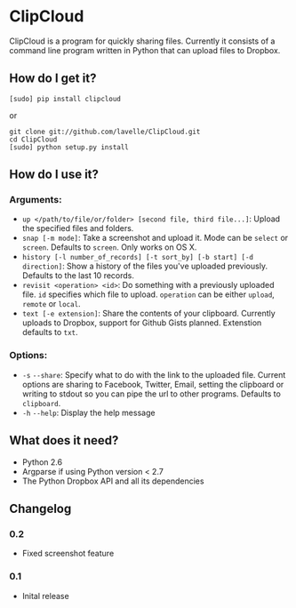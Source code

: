 # ClipCloud

ClipCloud is a program for quickly sharing files. Currently it consists of a command line program written in Python that can upload files to Dropbox.

## How do I get it?
`[sudo] pip install clipcloud`

or

```
git clone git://github.com/lavelle/ClipCloud.git
cd ClipCloud
[sudo] python setup.py install
```

## How do I use it?

### Arguments:
- `up </path/to/file/or/folder> [second file, third file...]`: Upload the specified files and folders.
- `snap [-m mode]`: Take a screenshot and upload it. Mode can be `select` or `screen`. Defaults to `screen`. Only works on OS X.
- `history [-l number_of_records] [-t sort_by] [-b start] [-d direction]`: Show a history of the files you've uploaded previously. Defaults to the last 10 records.
- `revisit <operation> <id>`: Do something with a previously uploaded file. `id` specifies which file to upload. `operation` can be either `upload`, `remote` or `local`.
- `text [-e extension]`: Share the contents of your clipboard. Currently uploads to Dropbox, support for Github Gists planned. Extenstion defaults to `txt`.

### Options:
- `-s` `--share`: Specify what to do with the link to the uploaded file. Current options are sharing to Facebook, Twitter, Email, setting the clipboard or writing to stdout so you can pipe the url to other programs. Defaults to `clipboard`.
- `-h` `--help`: Display the help message

## What does it need?
- Python 2.6
- Argparse if using Python version < 2.7
- The Python Dropbox API and all its dependencies

## Changelog

### 0.2
- Fixed screenshot feature

### 0.1
- Inital release
